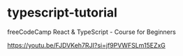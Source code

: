 # typescript-tutorial
freeCodeCamp
React & TypeScript - Course for Beginners 

https://youtu.be/FJDVKeh7RJI?si=jf9PVWFSLm15EZxG
